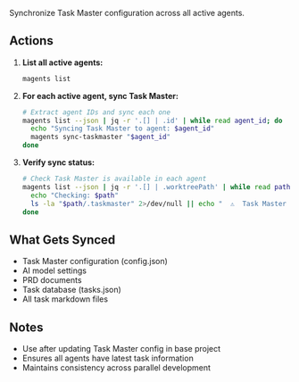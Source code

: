 Synchronize Task Master configuration across all active agents.

## Actions

1. **List all active agents:**
   ```bash
   magents list
   ```

2. **For each active agent, sync Task Master:**
   ```bash
   # Extract agent IDs and sync each one
   magents list --json | jq -r '.[] | .id' | while read agent_id; do
     echo "Syncing Task Master to agent: $agent_id"
     magents sync-taskmaster "$agent_id"
   done
   ```

3. **Verify sync status:**
   ```bash
   # Check Task Master is available in each agent
   magents list --json | jq -r '.[] | .worktreePath' | while read path; do
     echo "Checking: $path"
     ls -la "$path/.taskmaster" 2>/dev/null || echo "  ⚠️  Task Master not found"
   done
   ```

## What Gets Synced
- Task Master configuration (config.json)
- AI model settings
- PRD documents
- Task database (tasks.json)
- All task markdown files

## Notes
- Use after updating Task Master config in base project
- Ensures all agents have latest task information
- Maintains consistency across parallel development